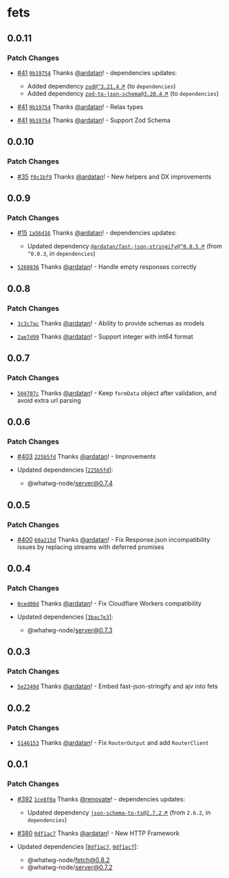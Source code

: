 # fets

## 0.0.11

### Patch Changes

- [#41](https://github.com/ardatan/fets/pull/41)
  [`9b19754`](https://github.com/ardatan/fets/commit/9b19754f491a052a5fe5c0b6c5768e5f94988611)
  Thanks [@ardatan](https://github.com/ardatan)! - dependencies updates:

  - Added dependency [`zod@^3.21.4` ↗︎](https://www.npmjs.com/package/zod/v/3.21.4) (to
    `dependencies`)
  - Added dependency
    [`zod-to-json-schema@3.20.4` ↗︎](https://www.npmjs.com/package/zod-to-json-schema/v/3.20.4) (to
    `dependencies`)

- [#41](https://github.com/ardatan/fets/pull/41)
  [`9b19754`](https://github.com/ardatan/fets/commit/9b19754f491a052a5fe5c0b6c5768e5f94988611)
  Thanks [@ardatan](https://github.com/ardatan)! - Relax types

- [#41](https://github.com/ardatan/fets/pull/41)
  [`9b19754`](https://github.com/ardatan/fets/commit/9b19754f491a052a5fe5c0b6c5768e5f94988611)
  Thanks [@ardatan](https://github.com/ardatan)! - Support Zod Schema

## 0.0.10

### Patch Changes

- [#35](https://github.com/ardatan/fets/pull/35)
  [`f0c1bf9`](https://github.com/ardatan/fets/commit/f0c1bf9345cfd1f4cc2021f5eac7c7fd478db7f6)
  Thanks [@ardatan](https://github.com/ardatan)! - New helpers and DX improvements

## 0.0.9

### Patch Changes

- [#15](https://github.com/ardatan/fets/pull/15)
  [`1a56d16`](https://github.com/ardatan/fets/commit/1a56d163ab057e0bb439e11cd5740c95e2573ad0)
  Thanks [@ardatan](https://github.com/ardatan)! - dependencies updates:

  - Updated dependency
    [`@ardatan/fast-json-stringify@^0.0.5` ↗︎](https://www.npmjs.com/package/@ardatan/fast-json-stringify/v/0.0.5)
    (from `^0.0.3`, in `dependencies`)

- [`5260836`](https://github.com/ardatan/fets/commit/52608362334d71ff6720842dc857697ba90644a0)
  Thanks [@ardatan](https://github.com/ardatan)! - Handle empty responses correctly

## 0.0.8

### Patch Changes

- [`3c3c7ac`](https://github.com/ardatan/fets/commit/3c3c7ac893ec30959555d12660a5289f105bc51a)
  Thanks [@ardatan](https://github.com/ardatan)! - Ability to provide schemas as models

- [`2ae7d99`](https://github.com/ardatan/fets/commit/2ae7d99d64fee65b143f1af22f0830aad6635055)
  Thanks [@ardatan](https://github.com/ardatan)! - Support integer with int64 format

## 0.0.7

### Patch Changes

- [`504707c`](https://github.com/ardatan/fets/commit/504707cc4154164b9b02d58a50ff859296c68482)
  Thanks [@ardatan](https://github.com/ardatan)! - Keep `formData` object after validation, and
  avoid extra url parsing

## 0.0.6

### Patch Changes

- [#403](https://github.com/ardatan/whatwg-node/pull/403)
  [`225b5fd`](https://github.com/ardatan/whatwg-node/commit/225b5fde78d53702fecb968cb2c8f7c113d41b47)
  Thanks [@ardatan](https://github.com/ardatan)! - Improvements

- Updated dependencies
  [[`225b5fd`](https://github.com/ardatan/whatwg-node/commit/225b5fde78d53702fecb968cb2c8f7c113d41b47)]:
  - @whatwg-node/server@0.7.4

## 0.0.5

### Patch Changes

- [#400](https://github.com/ardatan/whatwg-node/pull/400)
  [`60a215d`](https://github.com/ardatan/whatwg-node/commit/60a215d13602737c53c271ce4bb3077ad43ad943)
  Thanks [@ardatan](https://github.com/ardatan)! - Fix Response.json incompatibility issues by
  replacing streams with deferred promises

## 0.0.4

### Patch Changes

- [`0ced08d`](https://github.com/ardatan/whatwg-node/commit/0ced08d7177aa53cc8ef5f73acdf8e08811dcd51)
  Thanks [@ardatan](https://github.com/ardatan)! - Fix Cloudflare Workers compatibility

- Updated dependencies
  [[`3bac7e3`](https://github.com/ardatan/whatwg-node/commit/3bac7e375df861a2f7c5807731791dd3b863a9fe)]:
  - @whatwg-node/server@0.7.3

## 0.0.3

### Patch Changes

- [`5e2349d`](https://github.com/ardatan/whatwg-node/commit/5e2349d45e65a99d3182f6b0953e73094dc92b25)
  Thanks [@ardatan](https://github.com/ardatan)! - Embed fast-json-stringify and ajv into fets

## 0.0.2

### Patch Changes

- [`5146153`](https://github.com/ardatan/whatwg-node/commit/5146153fda49bc6e617c5849c23bb205bef28232)
  Thanks [@ardatan](https://github.com/ardatan)! - Fix `RouterOutput` and add `RouterClient`

## 0.0.1

### Patch Changes

- [#392](https://github.com/ardatan/whatwg-node/pull/392)
  [`1ce8f0a`](https://github.com/ardatan/whatwg-node/commit/1ce8f0a615916b2a78dfd2b973f450c9d53f46c0)
  Thanks [@renovate](https://github.com/apps/renovate)! - dependencies updates:

  - Updated dependency
    [`json-schema-to-ts@2.7.2` ↗︎](https://www.npmjs.com/package/json-schema-to-ts/v/2.7.2) (from
    `2.6.2`, in `dependencies`)

- [#380](https://github.com/ardatan/whatwg-node/pull/380)
  [`0df1ac7`](https://github.com/ardatan/whatwg-node/commit/0df1ac7d577ba831ce6431d68628b2028c37762f)
  Thanks [@ardatan](https://github.com/ardatan)! - New HTTP Framework

- Updated dependencies
  [[`0df1ac7`](https://github.com/ardatan/whatwg-node/commit/0df1ac7d577ba831ce6431d68628b2028c37762f),
  [`0df1ac7`](https://github.com/ardatan/whatwg-node/commit/0df1ac7d577ba831ce6431d68628b2028c37762f)]:
  - @whatwg-node/fetch@0.8.2
  - @whatwg-node/server@0.7.2
